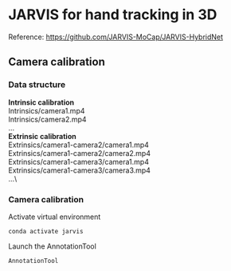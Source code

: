 # JARVIS for hand tracking in 3D
Reference: https://github.com/JARVIS-MoCap/JARVIS-HybridNet

## Camera calibration

### Data structure
**Intrinsic calibration**\
Intrinsics/camera1.mp4\
Intrinsics/camera2.mp4\
...\
**Extrinsic calibration**\
Extrinsics/camera1-camera2/camera1.mp4\
Extrinsics/camera1-camera2/camera2.mp4\
Extrinsics/camera1-camera3/camera1.mp4\
Extrinsics/camera1-camera3/camera3.mp4\
...\

### Camera calibration
Activate virtual environment 

```console
conda activate jarvis
```
Launch the AnnotationTool

```console
AnnotationTool
```
                          
